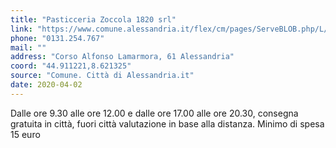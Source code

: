 ```yaml
---
title: "Pasticceria Zoccola 1820 srl"
link: "https://www.comune.alessandria.it/flex/cm/pages/ServeBLOB.php/L/IT/IDPagina/2069"
phone: "0131.254.767"
mail: ""
address: "Corso Alfonso Lamarmora, 61 Alessandria"
coord: "44.911221,8.621325"
source: "Comune. Città di Alessandria.it"
date: 2020-04-02
---
```


Dalle ore 9.30 alle ore 12.00 e dalle ore 17.00 alle ore 20.30, consegna gratuita in città, fuori città valutazione in base alla distanza. Minimo di spesa 15 euro
